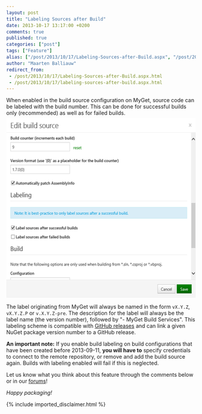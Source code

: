 ```yaml
---
layout: post
title: "Labeling Sources after Build"
date: 2013-10-17 13:17:00 +0200
comments: true
published: true
categories: ["post"]
tags: ["Feature"]
alias: ["/post/2013/10/17/Labeling-Sources-after-Build.aspx", "/post/2013/10/17/labeling-sources-after-build.aspx"]
author: "Maarten Balliauw"
redirect_from:
 - /post/2013/10/17/Labeling-Sources-after-Build.aspx.html
 - /post/2013/10/17/labeling-sources-after-build.aspx.html
---
```


<p>When enabled in the build source configuration on MyGet, source code can be labeled with the build number. This can be done for successful builds only (recommended) as well as for failed builds.<a href="/images/image_72.png"><img title="Labeling Source Code from MyGet" style="border-left-width: 0px; border-right-width: 0px; background-image: none; border-bottom-width: 0px; float: none; padding-top: 0px; padding-left: 0px; margin: 5px auto; display: block; padding-right: 0px; border-top-width: 0px" border="0" alt="Labeling Source Code from MyGet" src="/images/image_thumb_70.png" width="560" height="480" /></a></p>  <p>The label originating from MyGet will always be named in the form <code>vX.Y.Z</code>, <code>vX.Y.Z.P</code> or <code>v.X.Y.Z-pre</code>. The description for the label will always be the label name (the version number), followed by &quot;- MyGet Build Services&quot;. This labeling scheme is compatible with <a href="https://help.github.com/articles/about-releases">GitHub releases</a> and can link a given NuGet package version number to a GitHub release.</p>  <p><font style="background-color: #ffff00"><strong></strong></font><font style="style"><strong>An important note:</strong> If you enable build labeling on build configurations that have been created before 2013-09-11, <strong>you will have to</strong> specify credentials to connect to the remote repository, or remove and add the build source again. Builds with labeling enabled will fail if this is neglected.</font> </p>  <p>Let us know what you think about this feature through the comments below or in our <a href="http://myget.uservoice.com/forums/135675-general">forums</a>!</p>  <p><em>Happy packaging!</em></p>

{% include imported_disclaimer.html %}

